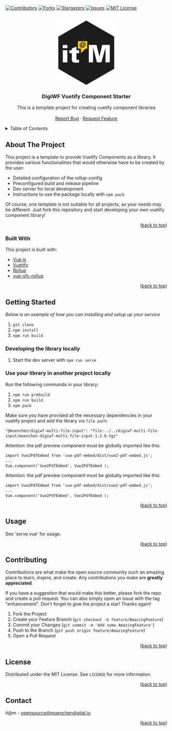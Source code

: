 <div id="top"></div>

<!-- PROJECT SHIELDS -->
[![Contributors][contributors-shield]][contributors-url]
[![Forks][forks-shield]][forks-url]
[![Stargazers][stars-shield]][stars-url]
[![Issues][issues-shield]][issues-url]
[![MIT License][license-shield]][license-url]


<!-- PROJECT LOGO -->
<br />
<div align="center">
  <a href="https://github.com/it-at-m/digiwf-multi-file-input">
    <img src="images/logo.png" alt="Logo" height="200">
  </a>

<h3 align="center">DigiWF Vuetify Component Starter</h3>

  <p align="center">
   This is a template project for creating vuetify component libraries
     <!-- <br />
   <a href="https://github.com/it-at-m/digiwf-multi-file-input"><strong>Explore the docs »</strong></a> -->
    <br />
    <br />
     <!-- <a href="https://github.com/it-at-m/digiwf-multi-file-input">View Demo</a>
    · -->
    <a href="https://github.com/it-at-m/digiwf-multi-file-input/issues">Report Bug</a>
    ·
    <a href="https://github.com/it-at-m/digiwf-multi-file-input/issues">Request Feature</a>
  </p>
</div>



<!-- TABLE OF CONTENTS -->
<details>
  <summary>Table of Contents</summary>
  <ol>
    <li>
      <a href="#about-the-project">About The Project</a>
      <ul>
        <li><a href="#built-with">Built With</a></li>
      </ul>
    </li>
    <li>
      <a href="#getting-started">Getting Started</a>
    </li>
    <li><a href="#usage">Usage</a></li>
    <li><a href="#contributing">Contributing</a></li>
    <li><a href="#license">License</a></li>
    <li><a href="#contact">Contact</a></li>
  </ol>
</details>



<!-- ABOUT THE PROJECT -->
## About The Project

This project is a template to provide Vuetify Components as a library. It provides various functionalities that would otherwise have to be created by the user:

- Detailed configuration of the rollup-config
- Preconfigured build and release pipeline
- Dev server for local development
- Instructions to use the package locally with `npm pack`

Of course, one template is not suitable for all projects, as your needs may be different. Just fork this repository and start developing your own vuetify component library!

<p align="right">(<a href="#top">back to top</a>)</p>


### Built With

This project is built with:

* [Vue.js](https://vuejs.org)
* [Vuetify](https://vuetifyjs.com/en/)
* [Rollup](https://github.com/rollup/rollup)
* [vue-sfc-rollup](https://github.com/team-innovation/vue-sfc-rollup)

<p align="right">(<a href="#top">back to top</a>)</p>


<!-- GETTING STARTED -->
## Getting Started

_Below is an example of how you can installing and setup up your service_

1. `git clone `
2. `npm install`
3. `npm run build`

### Developing the library locally

1. Start the dev server with `npm run serve`

### Use your library in another project locally

Run the following commands in your library:

1. `npm run prebuild`
2. `npm run build`
3. `npm pack`

Make sure you have provided all the necessary dependencies in your vuetify project and add the library via `file path`:
 
```
"@muenchen/digiwf-multi-file-input": "file:../../digiwf-multi-file-input/muenchen-digiwf-multi-file-input-1.2.0.tgz"
```

Attention: the pdf preview component must be globally imported like this:
```
import Vue2PdfEmbed from 'vue-pdf-embed/dist/vue2-pdf-embed.js';
...
Vue.component('Vue2PdfEmbed', Vue2PdfEmbed );
```

Attention: the pdf preview component must be globally imported like this:
```
import Vue2PdfEmbed from 'vue-pdf-embed/dist/vue2-pdf-embed.js';
...
Vue.component('Vue2PdfEmbed', Vue2PdfEmbed );
```

<p align="right">(<a href="#top">back to top</a>)</p>


<!-- USAGE EXAMPLES -->
## Usage

See 'serve.vue' for usage.

<p align="right">(<a href="#top">back to top</a>)</p>


<!-- CONTRIBUTING -->
## Contributing

Contributions are what make the open source community such an amazing place to learn, inspire, and create. Any contributions you make are **greatly appreciated**.

If you have a suggestion that would make this better, please fork the repo and create a pull request. You can also simply open an issue with the tag "enhancement".
Don't forget to give the project a star! Thanks again!

1. Fork the Project
2. Create your Feature Branch (`git checkout -b feature/AmazingFeature`)
3. Commit your Changes (`git commit -m 'Add some AmazingFeature'`)
4. Push to the Branch (`git push origin feature/AmazingFeature`)
5. Open a Pull Request

<p align="right">(<a href="#top">back to top</a>)</p>


<!-- LICENSE -->
## License

Distributed under the MIT License. See `LICENSE` for more information.

<p align="right">(<a href="#top">back to top</a>)</p>



<!-- CONTACT -->
## Contact

it@m - opensource@muenchendigital.io

<p align="right">(<a href="#top">back to top</a>)</p>


<!-- MARKDOWN LINKS & IMAGES -->
<!-- https://www.markdownguide.org/basic-syntax/#reference-style-links -->
[contributors-shield]: https://img.shields.io/github/contributors/it-at-m/digiwf-multi-file-input.svg?style=for-the-badge
[contributors-url]: https://github.com/it-at-m/digiwf-multi-file-input/graphs/contributors
[forks-shield]: https://img.shields.io/github/forks/it-at-m/digiwf-multi-file-input.svg?style=for-the-badge
[forks-url]: https://github.com/it-at-m/digiwf-multi-file-input/network/members
[stars-shield]: https://img.shields.io/github/stars/it-at-m/digiwf-multi-file-input.svg?style=for-the-badge
[stars-url]: https://github.com/it-at-m/digiwf-multi-file-input/stargazers
[issues-shield]: https://img.shields.io/github/issues/it-at-m/digiwf-multi-file-input.svg?style=for-the-badge
[issues-url]: https://github.com/it-at-m/digiwf-multi-file-input/issues
[license-shield]: https://img.shields.io/github/license/it-at-m/digiwf-multi-file-input.svg?style=for-the-badge
[license-url]: https://github.com/it-at-m/digiwf-multi-file-input/blob/master/LICENSE
[product-screenshot]: images/screenshot.png
